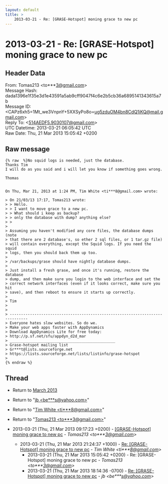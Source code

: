 ```yaml
---
layout: default
title: >
    2013-03-21 - Re: [GRASE-Hotspot] moning grace to new pc
---
```


# 2013-03-21 - Re: [GRASE-Hotspot] moning grace to new pc

## Header Data

From: Tomas213 \<to***3@gmail.com\><br>
Message Hash: dada1396e1f35e3d1e43591a5ab9cff9047f4c6e2b5cb36a6895141343615a7b<br>
Message ID: \<CAPz6xh5=1Mt_we3VnpnY+5XXSyPo8o=ug5zduOM4bn8CdQ1iKQ@mail.gmail.com\><br>
Reply To: \<514AEDF5.9030107@gmail.com\><br>
UTC Datetime: 2013-03-21 06:05:42 UTC<br>
Raw Date: Thu, 21 Mar 2013 15:05:42 +0200<br>

## Raw message

```
{% raw  %}No squid logs is needed, just the database.
Thanks Tim
I will do as you said and i will let you know if something goes wrong.

Thomas


On Thu, Mar 21, 2013 at 1:24 PM, Tim White <ti***8@gmail.com> wrote:

> On 21/03/13 17:17, Tomas213 wrote:
> > Hello.
> > I want to move grace to a new pc.
> > What should i keep as backup?
> > only the database with dump? anything else?
> >
>
> Assuming you haven't modified any core files, the database dumps (note
> that there are 2 database's, so ether 2 sql files, or 1 tar.gz file)
> will contain everything, except the Squid logs. If you need the squid
> logs, then you should back them up too.
>
> /var/backups/grase should have nightly database dumps.
>
> Just install a fresh grase, and once it's running, restore the database
> dump, and then make sure you login to the web interface and set the
> correct network interfaces (even if it looks correct, make sure you hit
> save), and then reboot to ensure it starts up correctly.
>
> Tim
>
>
> ------------------------------------------------------------------------------
> Everyone hates slow websites. So do we.
> Make your web apps faster with AppDynamics
> Download AppDynamics Lite for free today:
> http://p.sf.net/sfu/appdyn_d2d_mar
> _______________________________________________
> Grase-hotspot mailing list
> Gr***t@lists.sourceforge.net
> https://lists.sourceforge.net/lists/listinfo/grase-hotspot
>
{% endraw %}
```

## Thread

+ Return to [March 2013](/archive/2013/03)

+ Return to "[jb <be***s<span>@</span>yahoo.com>](/authors/be___s_at_yahoo_com)"
+ Return to "[Tim White <ti***8<span>@</span>gmail.com>](/authors/ti___8_at_gmail_com)"
+ Return to "[Tomas213 <to***3<span>@</span>gmail.com>](/authors/to___3_at_gmail_com)"

+ 2013-03-21 (Thu, 21 Mar 2013 09:17:23 +0200) - [[GRASE-Hotspot] moning grace to new pc](/archive/2013/03/9713f33e022766b9593ab9ccb34f896687decef2b97b526a4505f07be133050d) - _Tomas213 \<to***3@gmail.com\>_
  + 2013-03-21 (Thu, 21 Mar 2013 21:24:37 +1000) - [Re: [GRASE-Hotspot] moning grace to new pc](/archive/2013/03/cee3a4959c00d967c7693ba998ff4eccd458bd68a4ef2f1c87335845cfaae23e) - _Tim White \<ti***8@gmail.com\>_
    + 2013-03-21 (Thu, 21 Mar 2013 15:05:42 +0200) - Re: [GRASE-Hotspot] moning grace to new pc - _Tomas213 \<to***3@gmail.com\>_
    + 2013-03-21 (Thu, 21 Mar 2013 18:14:36 -0700) - [Re: [GRASE-Hotspot] moning grace to new pc](/archive/2013/03/421177281acfb142efaaf488b6f9d98b340cd62556cab4451cc217bad51b5ad9) - _jb \<be***s@yahoo.com\>_

